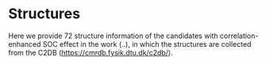 # Structures

Here we provide 72 structure information of the candidates with correlation-enhanced SOC effect in the work (..), in which the structures are collected from the C2DB (https://cmrdb.fysik.dtu.dk/c2db/). 
